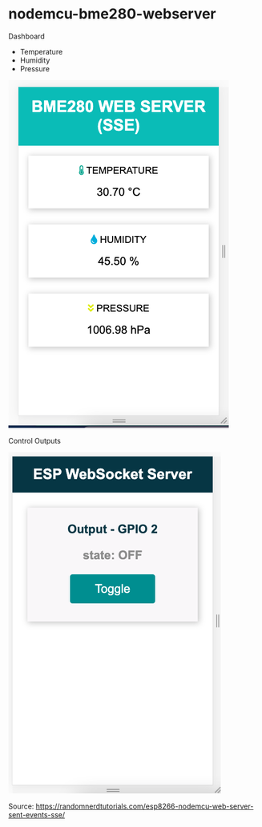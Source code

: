 # nodemcu-bme280-webserver

Dashboard
- Temperature
- Humidity 
- Pressure 

![Dashboard](dashboard.png)

Control Outputs

![Control Output](control_output.png)

Source: https://randomnerdtutorials.com/esp8266-nodemcu-web-server-sent-events-sse/
